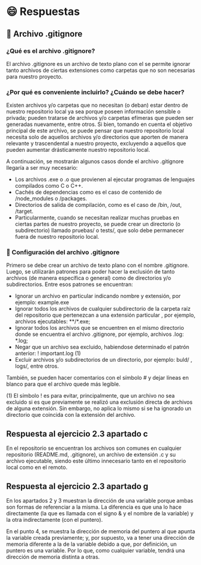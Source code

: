 # :smile: Respuestas 
## :rocket: Archivo .gitignore 

### ¿Qué es el archivo .gitignore? 

El archivo .gitignore es un archivo de texto plano con el se permite ignorar tanto archivos de ciertas extensiones 
como carpetas que no son necesarias para nuestro proyecto.

### ¿Por qué es conveniente incluirlo? ¿Cuándo se debe hacer?
Existen archivos y/o carpetas que no necesitan (o deban) estar dentro de nuestro repositorio local ya sea porque
poseen información sensible o privada; pueden tratarse de archivos y/o carpetas efímeras que pueden ser generadas nuevamente, entre otros.
Si bien, tomando en cuenta el objetivo principal de este archivo, se puede pensar que nuestro repositorio local necesita solo de aquellos archivos y/o
directorios que aporten de manera relevante y trascendental a nuestro proyecto, excluyendo a aquellos que pueden aumentar drásticamente nuestro repositorio local.

A continuación, se mostrarán algunos casos donde el archivo .gitignore llegaría a ser muy necesario:

- Los archivos .exe o .o que provienen al ejecutar programas de lenguajes compilados como C o C++.
- Cachés de dependencias como es el caso de contenido de /node_modules o /packages.
- Directorios de salida de compilación, como es el caso de /bin, /out, /target.
- Particularmente, cuando se necesitan realizar muchas pruebas en ciertas partes de nuestro proyecto, se puede crear un directorio (o subdirectorio) llamado pruebas/ o tests/, que solo debe permanecer fuera de nuestro repositorio local.

### :hammer: Configuración del archivo .gitignore
Primero se debe crear un archivo de texto plano con el nombre .gitignore. Luego, se utilizarán patrones para poder hacer la exclusión de tanto archivos (de manera específica o general) como de directorios y/o subdirectorios. Entre esos patrones se encuentran:
- Ignorar un archivo en particular indicando nombre y extensión, por ejemplo: example.exe
- Ignorar todos los archivos de cualquier subdirectorio de la carpeta raíz del repositorio que pertenezcan a una extensión particular , por ejemplo, archivos ejecutables: **/*.exe;
- Ignorar todos los archivos que se encuentren en el mismo directorio donde se encuentra el archivo .gitignore, por ejemplo, archivos .log: *.log;
- Negar que un archivo sea excluido, habiendose determinado el patrón anterior: ! important.log (1)
- Excluir archivos y/o subdirectorios de un directorio, por ejemplo: buld/ ,  logs/, entre otros.

También, se pueden hacer comentarios con el símbolo # y dejar líneas en blanco para que el archivo quede más legible.

(1) El símbolo ! es para evitar, principalmente, que un archivo no sea excluido si es que previamente se realizó una exclusión directa de archivos de alguna extensión. Sin embargo, no aplica lo mismo si se ha ignorado un directorio que coincida con la extensión del archivo.

## Respuesta al ejercicio 2.3 apartado c
En el repositorio se encuentran los archivos son comunes en cualquier repositorio (README.md, .gitignore), un archivo de extensión .c y su archivo ejecutable, siendo este último innecesario tanto en el repositorio local como en el remoto.

## Respuesta al ejercicio 2.3 apartado g
En los apartados 2 y 3 muestran la dirección de una variable porque ambas son formas de referenciar a la misma. La diferencia es que una lo hace directamente (la que es llamada con el signo & y el nombre de la variable) y la otra indirectamente (con el puntero). 

En el punto 4, se muestra la dirección de memoria del puntero al que apunta la variable creada previamente; y, por supuesto, va a tener una dirección de memoria diferente a la de la variable debido a que, por definición, un puntero es una variable. Por lo que, como cualquier variable, tendrá una dirección de memoria distinta a otras.
